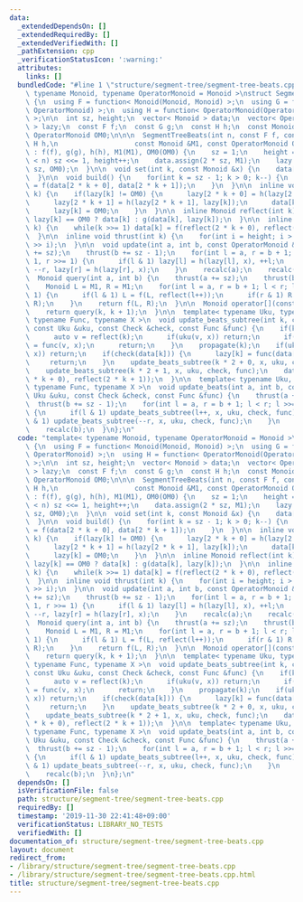 ```yaml
---
data:
  _extendedDependsOn: []
  _extendedRequiredBy: []
  _extendedVerifiedWith: []
  _pathExtension: cpp
  _verificationStatusIcon: ':warning:'
  attributes:
    links: []
  bundledCode: "#line 1 \"structure/segment-tree/segment-tree-beats.cpp\"\ntemplate<\
    \ typename Monoid, typename OperatorMonoid = Monoid >\nstruct SegmentTreeBeats\
    \ {\n  using F = function< Monoid(Monoid, Monoid) >;\n  using G = function< Monoid(Monoid,\
    \ OperatorMonoid) >;\n  using H = function< OperatorMonoid(OperatorMonoid, OperatorMonoid)\
    \ >;\n\n  int sz, height;\n  vector< Monoid > data;\n  vector< OperatorMonoid\
    \ > lazy;\n  const F f;\n  const G g;\n  const H h;\n  const Monoid M1;\n  const\
    \ OperatorMonoid OM0;\n\n\n  SegmentTreeBeats(int n, const F f, const G g, const\
    \ H h,\n                   const Monoid &M1, const OperatorMonoid OM0)\n     \
    \ : f(f), g(g), h(h), M1(M1), OM0(OM0) {\n    sz = 1;\n    height = 0;\n    while(sz\
    \ < n) sz <<= 1, height++;\n    data.assign(2 * sz, M1);\n    lazy.assign(2 *\
    \ sz, OM0);\n  }\n\n  void set(int k, const Monoid &x) {\n    data[k + sz] = x;\n\
    \  }\n\n  void build() {\n    for(int k = sz - 1; k > 0; k--) {\n      data[k]\
    \ = f(data[2 * k + 0], data[2 * k + 1]);\n    }\n  }\n\n  inline void propagate(int\
    \ k) {\n    if(lazy[k] != OM0) {\n      lazy[2 * k + 0] = h(lazy[2 * k + 0], lazy[k]);\n\
    \      lazy[2 * k + 1] = h(lazy[2 * k + 1], lazy[k]);\n      data[k] = reflect(k);\n\
    \      lazy[k] = OM0;\n    }\n  }\n\n  inline Monoid reflect(int k) {\n    return\
    \ lazy[k] == OM0 ? data[k] : g(data[k], lazy[k]);\n  }\n\n  inline void recalc(int\
    \ k) {\n    while(k >>= 1) data[k] = f(reflect(2 * k + 0), reflect(2 * k + 1));\n\
    \  }\n\n  inline void thrust(int k) {\n    for(int i = height; i > 0; i--) propagate(k\
    \ >> i);\n  }\n\n  void update(int a, int b, const OperatorMonoid &x) {\n    thrust(a\
    \ += sz);\n    thrust(b += sz - 1);\n    for(int l = a, r = b + 1; l < r; l >>=\
    \ 1, r >>= 1) {\n      if(l & 1) lazy[l] = h(lazy[l], x), ++l;\n      if(r & 1)\
    \ --r, lazy[r] = h(lazy[r], x);\n    }\n    recalc(a);\n    recalc(b);\n  }\n\n\
    \  Monoid query(int a, int b) {\n    thrust(a += sz);\n    thrust(b += sz - 1);\n\
    \    Monoid L = M1, R = M1;\n    for(int l = a, r = b + 1; l < r; l >>= 1, r >>=\
    \ 1) {\n      if(l & 1) L = f(L, reflect(l++));\n      if(r & 1) R = f(reflect(--r),\
    \ R);\n    }\n    return f(L, R);\n  }\n\n  Monoid operator[](const int &k) {\n\
    \    return query(k, k + 1);\n  }\n\n  template< typename Uku, typename Check,\
    \ typename Func, typename X >\n  void update_beats_subtree(int k, const X &x,\
    \ const Uku &uku, const Check &check, const Func &func) {\n    if(k >= sz) {\n\
    \      auto v = reflect(k);\n      if(uku(v, x)) return;\n      if(check(v)) lazy[k]\
    \ = func(v, x);\n      return;\n    }\n    propagate(k);\n    if(uku(data[k],\
    \ x)) return;\n    if(check(data[k])) {\n      lazy[k] = func(data[k], x);\n \
    \     return;\n    }\n    update_beats_subtree(k * 2 + 0, x, uku, check, func);\n\
    \    update_beats_subtree(k * 2 + 1, x, uku, check, func);\n    data[k] = f(reflect(2\
    \ * k + 0), reflect(2 * k + 1));\n  }\n\n  template< typename Uku, typename Check,\
    \ typename Func, typename X >\n  void update_beats(int a, int b, const X &x, const\
    \ Uku &uku, const Check &check, const Func &func) {\n    thrust(a += sz);\n  \
    \  thrust(b += sz - 1);\n    for(int l = a, r = b + 1; l < r; l >>= 1, r >>= 1)\
    \ {\n      if(l & 1) update_beats_subtree(l++, x, uku, check, func);\n      if(r\
    \ & 1) update_beats_subtree(--r, x, uku, check, func);\n    }\n    recalc(a);\n\
    \    recalc(b);\n  }\n};\n"
  code: "template< typename Monoid, typename OperatorMonoid = Monoid >\nstruct SegmentTreeBeats\
    \ {\n  using F = function< Monoid(Monoid, Monoid) >;\n  using G = function< Monoid(Monoid,\
    \ OperatorMonoid) >;\n  using H = function< OperatorMonoid(OperatorMonoid, OperatorMonoid)\
    \ >;\n\n  int sz, height;\n  vector< Monoid > data;\n  vector< OperatorMonoid\
    \ > lazy;\n  const F f;\n  const G g;\n  const H h;\n  const Monoid M1;\n  const\
    \ OperatorMonoid OM0;\n\n\n  SegmentTreeBeats(int n, const F f, const G g, const\
    \ H h,\n                   const Monoid &M1, const OperatorMonoid OM0)\n     \
    \ : f(f), g(g), h(h), M1(M1), OM0(OM0) {\n    sz = 1;\n    height = 0;\n    while(sz\
    \ < n) sz <<= 1, height++;\n    data.assign(2 * sz, M1);\n    lazy.assign(2 *\
    \ sz, OM0);\n  }\n\n  void set(int k, const Monoid &x) {\n    data[k + sz] = x;\n\
    \  }\n\n  void build() {\n    for(int k = sz - 1; k > 0; k--) {\n      data[k]\
    \ = f(data[2 * k + 0], data[2 * k + 1]);\n    }\n  }\n\n  inline void propagate(int\
    \ k) {\n    if(lazy[k] != OM0) {\n      lazy[2 * k + 0] = h(lazy[2 * k + 0], lazy[k]);\n\
    \      lazy[2 * k + 1] = h(lazy[2 * k + 1], lazy[k]);\n      data[k] = reflect(k);\n\
    \      lazy[k] = OM0;\n    }\n  }\n\n  inline Monoid reflect(int k) {\n    return\
    \ lazy[k] == OM0 ? data[k] : g(data[k], lazy[k]);\n  }\n\n  inline void recalc(int\
    \ k) {\n    while(k >>= 1) data[k] = f(reflect(2 * k + 0), reflect(2 * k + 1));\n\
    \  }\n\n  inline void thrust(int k) {\n    for(int i = height; i > 0; i--) propagate(k\
    \ >> i);\n  }\n\n  void update(int a, int b, const OperatorMonoid &x) {\n    thrust(a\
    \ += sz);\n    thrust(b += sz - 1);\n    for(int l = a, r = b + 1; l < r; l >>=\
    \ 1, r >>= 1) {\n      if(l & 1) lazy[l] = h(lazy[l], x), ++l;\n      if(r & 1)\
    \ --r, lazy[r] = h(lazy[r], x);\n    }\n    recalc(a);\n    recalc(b);\n  }\n\n\
    \  Monoid query(int a, int b) {\n    thrust(a += sz);\n    thrust(b += sz - 1);\n\
    \    Monoid L = M1, R = M1;\n    for(int l = a, r = b + 1; l < r; l >>= 1, r >>=\
    \ 1) {\n      if(l & 1) L = f(L, reflect(l++));\n      if(r & 1) R = f(reflect(--r),\
    \ R);\n    }\n    return f(L, R);\n  }\n\n  Monoid operator[](const int &k) {\n\
    \    return query(k, k + 1);\n  }\n\n  template< typename Uku, typename Check,\
    \ typename Func, typename X >\n  void update_beats_subtree(int k, const X &x,\
    \ const Uku &uku, const Check &check, const Func &func) {\n    if(k >= sz) {\n\
    \      auto v = reflect(k);\n      if(uku(v, x)) return;\n      if(check(v)) lazy[k]\
    \ = func(v, x);\n      return;\n    }\n    propagate(k);\n    if(uku(data[k],\
    \ x)) return;\n    if(check(data[k])) {\n      lazy[k] = func(data[k], x);\n \
    \     return;\n    }\n    update_beats_subtree(k * 2 + 0, x, uku, check, func);\n\
    \    update_beats_subtree(k * 2 + 1, x, uku, check, func);\n    data[k] = f(reflect(2\
    \ * k + 0), reflect(2 * k + 1));\n  }\n\n  template< typename Uku, typename Check,\
    \ typename Func, typename X >\n  void update_beats(int a, int b, const X &x, const\
    \ Uku &uku, const Check &check, const Func &func) {\n    thrust(a += sz);\n  \
    \  thrust(b += sz - 1);\n    for(int l = a, r = b + 1; l < r; l >>= 1, r >>= 1)\
    \ {\n      if(l & 1) update_beats_subtree(l++, x, uku, check, func);\n      if(r\
    \ & 1) update_beats_subtree(--r, x, uku, check, func);\n    }\n    recalc(a);\n\
    \    recalc(b);\n  }\n};\n"
  dependsOn: []
  isVerificationFile: false
  path: structure/segment-tree/segment-tree-beats.cpp
  requiredBy: []
  timestamp: '2019-11-30 22:41:48+09:00'
  verificationStatus: LIBRARY_NO_TESTS
  verifiedWith: []
documentation_of: structure/segment-tree/segment-tree-beats.cpp
layout: document
redirect_from:
- /library/structure/segment-tree/segment-tree-beats.cpp
- /library/structure/segment-tree/segment-tree-beats.cpp.html
title: structure/segment-tree/segment-tree-beats.cpp
---
```

